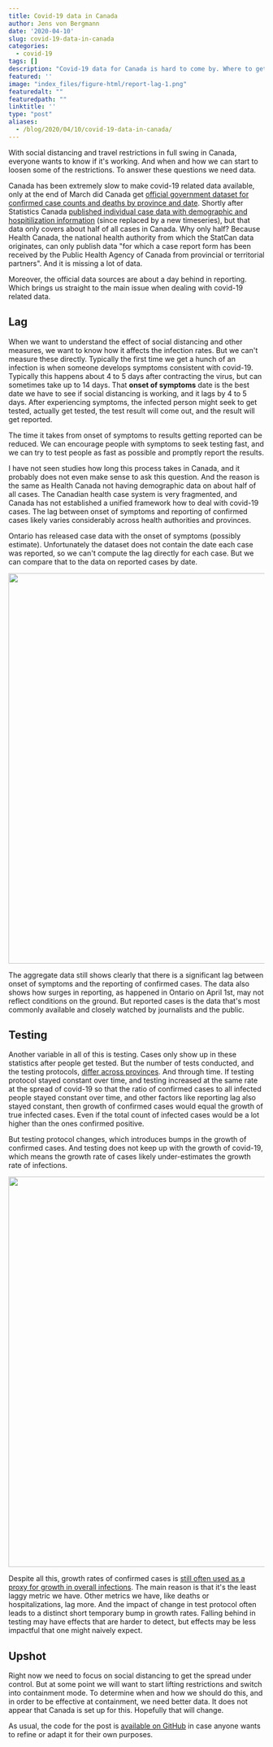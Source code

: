 ```yaml
---
title: Covid-19 data in Canada
author: Jens von Bergmann
date: '2020-04-10'
slug: covid-19-data-in-canada
categories:
  - covid-19
tags: []
description: "Covid-19 data for Canada is hard to come by. Where to get the data, what it tells us and what's missing."
featured: ''
image: "index_files/figure-html/report-lag-1.png"
featuredalt: ""
featuredpath: ""
linktitle: ''
type: "post"
aliases:
  - /blog/2020/04/10/covid-19-data-in-canada/
---
```








With social distancing and travel restrictions in full swing in Canada, everyone wants to know if it's working. And when and how we can start to loosen some of the restrictions. To answer these questions we need data.

Canada has been extremely slow to make covid-19 related data available, only at the end of March did Canada get [official government dataset for confirmed case counts and deaths by province and date](https://health-infobase.canada.ca/covid-19/). Shortly after Statistics Canada [published individual case data with demographic and hospitilization information](https://www150.statcan.gc.ca/t1/tbl1/en/tv.action?pid=1310076701) (since replaced by a new timeseries), but that data only covers about half of all cases in Canada. Why only half? Because Health Canada, the national health authority from which the StatCan data originates, can only publish data "for which a case report form has been received by the Public Health Agency of Canada from provincial or territorial partners". And it is missing a lot of data.

Moreover, the official data sources are about a day behind in reporting. Which brings us straight to the main issue when dealing with covid-19 related data.

## Lag
When we want to understand the effect of social distancing and other measures, we want to know how it affects the infection rates. But we can't measure these directly. Typically the first time we get a hunch of an infection is when someone develops symptoms consistent with covid-19. Typically this happens about 4 to 5 days after contracting the virus, but can sometimes take up to 14 days. That **onset of symptoms** date is the best date we have to see if social distancing is working, and it lags by 4 to 5 days. After experiencing symptoms, the infected person might seek to get tested, actually get tested, the test result will come out, and the result will get reported. 

The time it takes from onset of symptoms to results getting reported can be reduced. We can encourage people with symptoms to seek testing fast, and we can try to test people as fast as possible and promptly report the results. 

I have not seen studies how long this process takes in Canada, and it probably does not even make sense to ask this question. And the reason is the same as Health Canada not having demographic data on about half of all cases. The Canadian health case system is very fragmented, and Canada has not established a unified framework how to deal with covid-19 cases. The lag between onset of symptoms and reporting of confirmed cases likely varies considerably across health authorities and provinces.

Ontario has released case data with the onset of symptoms (possibly estimate). Unfortunately the dataset does not contain the date each case was reported, so we can't compute the lag directly for each case. But we can compare that to the data on reported cases by date. 

<img src="index_files/figure-html/report-lag-1.png" width="768" />

The aggregate data still shows clearly that there is a significant lag between onset of symptoms and the reporting of confirmed cases. The data also shows how surges in reporting, as happened in Ontario on April 1st, may not reflect conditions on the ground. But reported cases is the data that's most commonly available and closely watched by journalists and the public.

## Testing
Another variable in all of this is testing. Cases only show up in these statistics after people get tested. But the number of tests conducted, and the testing protocols, [differ across provinces](https://www.cbc.ca/news/health/covid-19-testing-variations-1.5520812). And through time. If testing protocol stayed constant over time, and testing increased at the same rate at the spread of covid-19 so that the ratio of confirmed cases to all infected people stayed constant over time, and other factors like reporting lag also stayed constant, then growth of confirmed cases would equal the growth of true infected cases. Even if the total count of infected cases would be a lot higher than the ones confirmed positive.

But testing protocol changes, which introduces bumps in the growth of confirmed cases. And testing does not keep up with the growth of covid-19, which means the growth rate of cases likely under-estimates the growth rate of infections.

<img src="index_files/figure-html/unnamed-chunk-1-1.png" width="768" />

Despite all this, growth rates of confirmed cases is [still often used as a proxy for growth in overall infections](https://mountainmath.ca/shiny/canada_covid-19/?_inputs_&level=%22province_growth%22&metric=%22Confirmed%22&start_cutoff=100). The main reason is that it's the least laggy metric we have. Other metrics we have, like deaths or hospitalizations, lag more. And the impact of change in test protocol often leads to a distinct short temporary bump in growth rates. Falling behind in testing may have effects that are harder to detect, but effects may be less impactful that one might naively expect.


## Upshot
Right now we need to focus on social distancing to get the spread under control. But at some point we will want to start lifting restrictions and switch into containment mode. To determine when and how we should do this, and in order to be effective at containment, we need better data. It does not appear that Canada is set up for this. Hopefully that will change.


As usual, the code for the post is [available on GitHub](https://github.com/mountainMath/doodles/blob/master/content/posts/2020-04-10-covid-19-data-in-canada.Rmarkdown) in case anyone wants to refine or adapt it for their own purposes.






